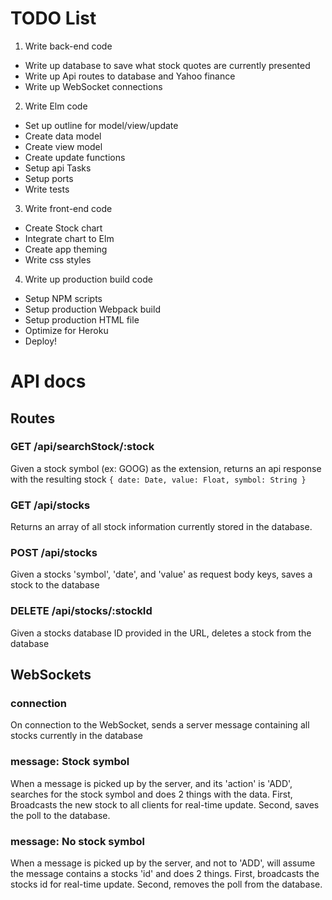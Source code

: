 # TODO List

1. Write back-end code
  - Write up database to save what stock quotes are currently presented
  - Write up Api routes to database and Yahoo finance
  - Write up WebSocket connections
2. Write Elm code
  - Set up outline for model/view/update
  - Create data model
  - Create view model
  - Create update functions
  - Setup api Tasks
  - Setup ports
  - Write tests
3. Write front-end code
  - Create Stock chart
  - Integrate chart to Elm
  - Create app theming
  - Write css styles
4. Write up production build code
  - Setup NPM scripts
  - Setup production Webpack build
  - Setup production HTML file
  - Optimize for Heroku
  - Deploy!


# API docs

## Routes

### GET /api/searchStock/:stock

Given a stock symbol (ex: GOOG) as the extension, returns an api response with the resulting stock
`
  {
    date: Date,
    value: Float,
    symbol: String
  }
`

### GET /api/stocks

Returns an array of all stock information currently stored in the database.

### POST /api/stocks

Given a stocks 'symbol', 'date', and 'value' as request body keys, saves a stock to the database

### DELETE /api/stocks/:stockId

Given a stocks database ID provided in the URL, deletes a stock from the database

## WebSockets

### connection

On connection to the WebSocket, sends a server message containing all stocks currently in the database

### message: Stock symbol

When a message is picked up by the server, and its 'action' is 'ADD', searches for the stock symbol and does 2 things with the data. First, Broadcasts the new stock to all clients for real-time update. Second, saves the poll to the database.

### message: No stock symbol

When a message is picked up by the server, and not to 'ADD', will assume the message contains a stocks 'id' and does 2 things. First, broadcasts the stocks id for real-time update. Second, removes the poll from the database.
